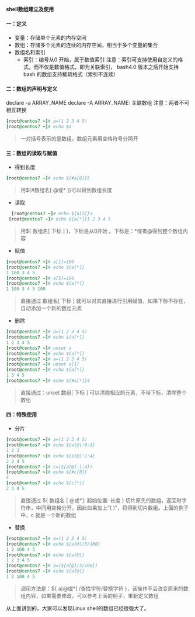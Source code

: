 **shell数组建立及使用**

#### 一：定义

- 变量：存储单个元素的内存空间
- 数组：存储多个元素的连续的内存空间，相当于多个变量的集合
- 数组名和索引
  - 索引：编号从0 开始，属于数值索引
     注意：索引可支持使用自定义的格式，而不仅是数值格式，即为关联索引， bash4.0 版本之后开始支持 bash 的数组支持稀疏格式（索引不连续）

#### 二：数组的声明与定义

declare -a ARRAY_NAME
 declare -A ARRAY_NAME: 关联数组
 注意：两者不可相互转换

```ruby
[root@centos7 ~]# a=(1 2 3 4 5)
[root@centos7 ~]# echo $a
```

> 一对括号表示的是数组，数组元素用空格符号分隔开

#### 三：数组的读取与赋值

- 得到长度

```ruby
[root@centos7 ~]# echo ${#a[@]}5
```

> 用${#数组名[ @或* ]}可以得到数组长度

- 读取

```ruby
  [root@centos7 ~]# echo ${a[2]}3
 [root@centos7 ~]# echo ${a[*]}1 2 3 4 5
```

> 用${ 数组名[ 下标 ] }，下标是从0开始 。下标是：*或者@得到整个数组内容

- 赋值

```ruby
[root@centos7 ~]# a[1]=100
[root@centos7 ~]# echo ${a[*]}
1 100 3 4 5
[root@centos7 ~]# a[5]=100
[root@centos7 ~]# echo ${a[*]}
1 100 3 4 5 100
```

> 直接通过 数组名[ 下标 ] 就可以对其直接进行引用赋值，如果下标不存在，自动添加一个新的数组元素

- 删除

```ruby
[root@centos7 ~]# a=(1 2 3 4 5)
[root@centos7 ~]# echo ${a[*]}
1 2 3 4 5
[root@centos7 ~]# unset a
[root@centos7 ~]# echo ${a[*]}
[root@centos7 ~]# a=(1 2 3 4 5)
[root@centos7 ~]# unset a[1]
[root@centos7 ~]# echo ${a[*]}
1 3 4 5
[root@centos7 ~]# echo ${#a[*]}4
```

> 直接通过：unset 数组[ 下标 ] 可以清除相应的元素，不带下标，清除整个数组

#### 四：特殊使用

- 分片

```ruby
[root@centos7 ~]# a=(1 2 3 4 5)
[root@centos7 ~]# echo ${a[@]:0:3}
1 2 3
[root@centos7 ~]# echo ${a[@]:1:4}
2 3 4 5
[root@centos7 ~]# c=(${a[@]:1:4})
[root@centos7 ~]# echo ${#c[@]}
4
[root@centos7 ~]# echo ${c[*]}
2 3 4 5
```

> 直接通过 ${ 数组名 [ @或*]: 起始位置: 长度 } 切片原先的数组，返回时字符串，中间用空格分开，因此如果加上”( )”，将得到切片数组。上面的例子中，c 就是一个新的数组

- 替换

```ruby
[root@centos7 ~]# a=(1 2 3 4 5)
[root@centos7 ~]# echo ${a[@]/3/100}
1 2 100 4 5
[root@centos7 ~]# echo ${a[@]}
1 2 3 4 5
[root@centos7 ~]# a=(${a[@]/3/100})
[root@centos7 ~]# echo ${a[@]}
1 2 100 4 5
```

> 调用方法是：${ a[@或*] /查找字符/替换字符 }，该操作不会改变原来的数组内容，如果需要修改，可以参考上面的例子，重新定义数组

从上面讲到的，大家可以发现Linux shell的数组已经很强大了。